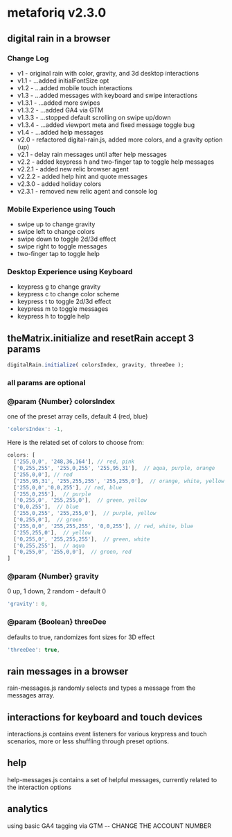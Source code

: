 # metaforiq v2.3.0

## digital rain in a browser

### Change Log

* v1 - original rain with color, gravity, and 3d desktop interactions
* v1.1 - ...added initialFontSize opt
* v1.2 - ...added mobile touch interactions
* v1.3 - ...added messages with keyboard and swipe interactions
* v1.3.1 - ...added more swipes
* v1.3.2 - ...added GA4 via GTM
* v1.3.3 - ...stopped default scrolling on swipe up/down
* v1.3.4 - ...added viewport meta and fixed message toggle bug
* v1.4 - ...added help messages
* v2.0 - refactored digital-rain.js, added more colors, and a gravity option (up)
* v2.1 - delay rain messages until after help messages
* v2.2 - added keypress h and two-finger tap to toggle help messages
* v2.2.1 - added new relic browser agent
* v2.2.2 - added help hint and quote messages
* v2.3.0 - added holiday colors
* v2.3.1 - removed new relic agent and console log

### Mobile Experience using Touch

* swipe up to change gravity
* swipe left to change colors
* swipe down to toggle 2d/3d effect
* swipe right to toggle messages
* two-finger tap to toggle help

### Desktop Experience using Keyboard

* keypress g to change gravity
* keypress c to change color scheme
* keypress t to toggle 2d/3d effect
* keypress m to toggle messages
* keypress h to toggle help

## theMatrix.initialize and resetRain accept 3 params

```javascript
digitalRain.initialize( colorsIndex, gravity, threeDee );
```

### all params are optional

### @param {Number} colorsIndex

one of the preset array cells, default 4 (red, blue)

```javascript
'colorsIndex': -1,
```

Here is the related set of colors to choose from:

```javascript
colors: [
  ['255,0,0', '248,36,164'], // red, pink
  ['0,255,255', '255,0,255', '255,95,31'],  // aqua, purple, orange
  ['255,0,0'], // red
  ['255,95,31', '255,255,255', '255,255,0'],  // orange, white, yellow
  ['255,0,0','0,0,255'], // red, blue
  ['255,0,255'],  // purple
  ['0,255,0', '255,255,0'],  // green, yellow
  ['0,0,255'],  // blue
  ['255,0,255', '255,255,0'],  // purple, yellow
  ['0,255,0'],  // green
  ['255,0,0', '255,255,255', '0,0,255'], // red, white, blue
  ['255,255,0'],  // yellow
  ['0,255,0', '255,255,255'],  // green, white
  ['0,255,255'],  // aqua
  ['0,255,0', '255,0,0'],  // green, red
]
```

### @param {Number} gravity

0 up, 1 down, 2 random - default 0

```javascript
'gravity': 0,
```

### @param {Boolean} threeDee

defaults to true, randomizes font sizes for 3D effect

```javascript
'threeDee': true,
```

## rain messages in a browser

rain-messages.js randomly selects and types a message from the messages array.

## interactions for keyboard and touch devices

interactions.js contains event listeners for various keypress and touch scenarios,
more or less shuffling through preset options.

## help

help-messages.js contains a set of helpful messages, currently related to the interaction options

## analytics

using basic GA4 tagging via GTM -- CHANGE THE ACCOUNT NUMBER
